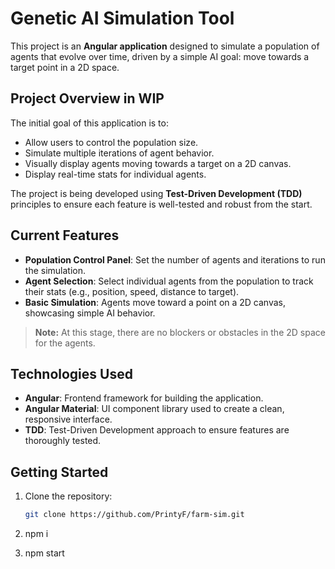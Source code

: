 # Genetic AI Simulation Tool

This project is an **Angular application** designed to simulate a population of agents that evolve over time, driven by a simple AI goal: move towards a target point in a 2D space.

## Project Overview in WIP
The initial goal of this application is to:
- Allow users to control the population size.
- Simulate multiple iterations of agent behavior.
- Visually display agents moving towards a target on a 2D canvas.
- Display real-time stats for individual agents.

The project is being developed using **Test-Driven Development (TDD)** principles to ensure each feature is well-tested and robust from the start.

## Current Features
- **Population Control Panel**: Set the number of agents and iterations to run the simulation.
- **Agent Selection**: Select individual agents from the population to track their stats (e.g., position, speed, distance to target).
- **Basic Simulation**: Agents move toward a point on a 2D canvas, showcasing simple AI behavior.

> **Note:** At this stage, there are no blockers or obstacles in the 2D space for the agents.

## Technologies Used
- **Angular**: Frontend framework for building the application.
- **Angular Material**: UI component library used to create a clean, responsive interface.
- **TDD**: Test-Driven Development approach to ensure features are thoroughly tested.

## Getting Started
1. Clone the repository:
   ```bash
   git clone https://github.com/PrintyF/farm-sim.git

2. npm i

3. npm start